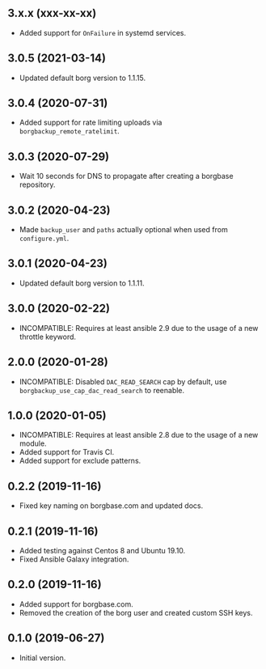## 3.x.x (xxx-xx-xx)

 - Added support for `OnFailure` in systemd services.

## 3.0.5 (2021-03-14)

 - Updated default borg version to 1.1.15.

## 3.0.4 (2020-07-31)

- Added support for rate limiting uploads via `borgbackup_remote_ratelimit`.

## 3.0.3 (2020-07-29)

- Wait 10 seconds for DNS to propagate after creating a borgbase repository.

## 3.0.2 (2020-04-23)

- Made `backup_user` and `paths` actually optional when used from `configure.yml`.

## 3.0.1 (2020-04-23)

- Updated default borg version to 1.1.11.

## 3.0.0 (2020-02-22)

- INCOMPATIBLE: Requires at least ansible 2.9 due to the usage of a new throttle keyword.

## 2.0.0 (2020-01-28)

- INCOMPATIBLE: Disabled `DAC_READ_SEARCH` cap by default, use `borgbackup_use_cap_dac_read_search` to reenable.

## 1.0.0 (2020-01-05)

- INCOMPATIBLE: Requires at least ansible 2.8 due to the usage of a new module.
- Added support for Travis CI.
- Added support for exclude patterns.

## 0.2.2 (2019-11-16)

- Fixed key naming on borgbase.com and updated docs.

## 0.2.1 (2019-11-16)

- Added testing against Centos 8 and Ubuntu 19.10.
- Fixed Ansible Galaxy integration.

## 0.2.0 (2019-11-16)

- Added support for borgbase.com.
- Removed the creation of the borg user and created custom SSH keys.

## 0.1.0 (2019-06-27)

- Initial version.
